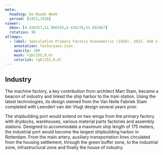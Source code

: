 ```yaml
---
meta:
  heading: De Roode Week
  period: [1915,1928]
viewer:
  bbox: [4.426357,51.886545,4.436276,51.892667]
  rotation: 90
allmaps:
  - label: Speculative Primary Factory Axonometric (1928), 2023. 420 x 297 mm. Scale 1:3,000. The Berlage.
    annotation: factoryaxo.json
    opacity: 100
    mask: rgb(255,0,0)
    colorize: rgb(255,0,0)
---
```


## Industry

The machine factory, a key contribution from architect Mart Stam, became a beacon of industry and linked the ship harbor to the train station. Using the latest technologies, its design stemed from the Van Nelle Fabriek Stam completed with Leendert van der Vlugt design several years prior.

The shipbuilding port would extend on two wings from the primary factory with drydocks, warehouses, various material parts factories and assembly stations. Designed to accommodate a maximum ship length of 175 meters, the industrial port would become the largest shipbuilding harbor in Rotterdam. From the main artery, auxiliary transportation lines circulated from the housing settlement, through the green buffer zone, to the industrial zone, infrastructural zone and finally the house of industry.
